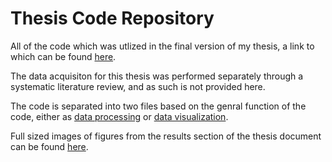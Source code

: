 # Thesis Code Repository
All of the code which was utlized in the final version of my thesis, a link to which can be found [here](http://hdl.handle.net/10138/597605).


The data acquisiton for this thesis was performed separately through a systematic literature review, and as such is not provided here.


The code is separated into two files based on the genral function of the code, either as [data processing](Data_Processing.ipynb) or [data visualization](Data_Visualization.ipynb).


Full sized images of figures from the results section of the thesis document can be found [here](https://www.doi.org/10.6084/m9.figshare.30037846).
